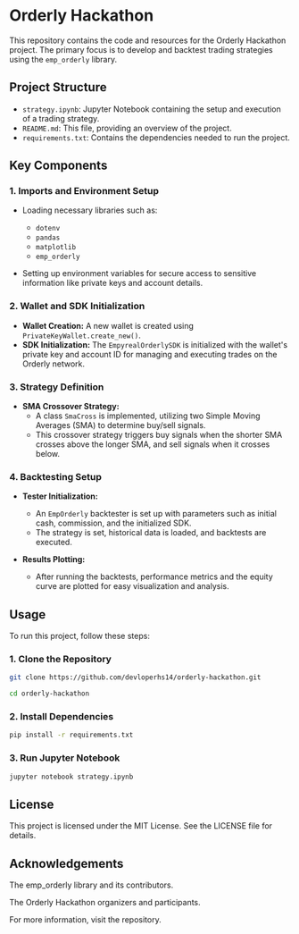 # Orderly Hackathon

This repository contains the code and resources for the Orderly Hackathon project. The primary focus is to develop and backtest trading strategies using the `emp_orderly` library.

## Project Structure

- `strategy.ipynb`: Jupyter Notebook containing the setup and execution of a trading strategy.
- `README.md`: This file, providing an overview of the project.
- `requirements.txt`: Contains the dependencies needed to run the project.

## Key Components

### 1. Imports and Environment Setup

- Loading necessary libraries such as:
  - `dotenv`
  - `pandas`
  - `matplotlib`
  - `emp_orderly`
  
- Setting up environment variables for secure access to sensitive information like private keys and account details.

### 2. Wallet and SDK Initialization

- **Wallet Creation:** A new wallet is created using `PrivateKeyWallet.create_new()`.
- **SDK Initialization:** The `EmpyrealOrderlySDK` is initialized with the wallet's private key and account ID for managing and executing trades on the Orderly network.

### 3. Strategy Definition

- **SMA Crossover Strategy:** 
  - A class `SmaCross` is implemented, utilizing two Simple Moving Averages (SMA) to determine buy/sell signals.
  - This crossover strategy triggers buy signals when the shorter SMA crosses above the longer SMA, and sell signals when it crosses below.

### 4. Backtesting Setup

- **Tester Initialization:** 
  - An `EmpOrderly` backtester is set up with parameters such as initial cash, commission, and the initialized SDK.
  - The strategy is set, historical data is loaded, and backtests are executed.
  
- **Results Plotting:** 
  - After running the backtests, performance metrics and the equity curve are plotted for easy visualization and analysis.

## Usage

To run this project, follow these steps:

### 1. Clone the Repository

```bash
git clone https://github.com/devloperhs14/orderly-hackathon.git

cd orderly-hackathon
```

### 2. Install Dependencies

```bash
pip install -r requirements.txt
```
### 3. Run Jupyter Notebook

```bash
jupyter notebook strategy.ipynb
```

## License
This project is licensed under the MIT License. See the LICENSE file for details.

## Acknowledgements
The emp_orderly library and its contributors.

The Orderly Hackathon organizers and participants.

For more information, visit the repository.


